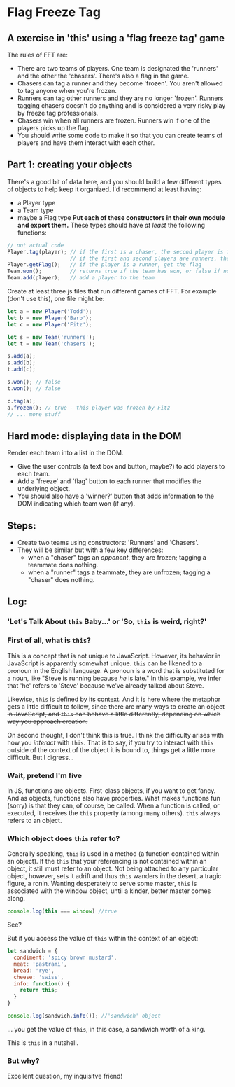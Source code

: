# Flag Freeze Tag
## A exercise in 'this' using a 'flag freeze tag' game

The rules of FFT are:

* There are two teams of players. One team is designated the 'runners' and the other the 'chasers'. There's also a flag in the game.
* Chasers can tag a runner and they become 'frozen'. You aren't allowed to tag anyone when you're frozen.
* Runners can tag other runners and they are no longer 'frozen'. Runners tagging chasers doesn't do anything and is considered a very risky play by freeze tag professionals.
* Chasers win when all runners are frozen. Runners win if one of the players picks up the flag.
* You should write some code to make it so that you can create teams of players and have them interact with each other.

## Part 1: creating your objects

There's a good bit of data here, and you should build a few different types of objects to help keep it organized. I'd recommend at least having:

* a Player type
* a Team type
* maybe a Flag type
**Put each of these constructors in their own module and export them.** These types should have *at least* the following functions:

``` javascript
// not actual code
Player.tag(player); // if the first is a chaser, the second player is frozen
                    // if the first and second players are runners, the second player is unfrozen
Player.getFlag();   // if the player is a runner, get the flag
Team.won();         // returns true if the team has won, or false if not (see rules above)
Team.add(player);   // add a player to the team
```

Create at least three js files that run different games of FFT. For example (don't use this), one file might be:

``` javascript
let a = new Player('Todd');
let b = new Player('Barb');
let c = new Player('Fitz');

let s = new Team('runners');
let t = new Team('chasers');

s.add(a);
s.add(b);
t.add(c);

s.won(); // false
t.won(); // false

c.tag(a);
a.frozen(); // true - this player was frozen by Fitz
// ... more stuff
```

## Hard mode: displaying data in the DOM

Render each team into a list in the DOM.

* Give the user controls (a text box and button, maybe?) to add players to each team.
* Add a 'freeze' and 'flag' button to each runner that modifies the underlying object.
* You should also have a 'winner?' button that adds information to the DOM indicating which team won (if any).

## Steps:

* Create two teams using constructors: 'Runners' and 'Chasers'.
* They will be similar but with a few key differences: 
    * when a "chaser" tags an *opponent*, they are frozen; tagging a teammate does nothing.
    * when a "runner" tags a teammate, they are unfrozen; tagging a "chaser" does nothing.

## Log:
### 'Let's Talk About `this` Baby...' or 'So, `this` is weird, right?'

### First of all, what is `this`?

This is a concept that is not unique to JavaScript. However, its behavior in JavaScript is apparently somewhat unique. `this` can be likened to a pronoun in the English language. A pronoun is a word that is substituted for a noun, like "Steve is running because *he* is late." In this example, we infer that 'he' refers to 'Steve' because we've already talked about Steve.

Likewise, `this` is defined by its context. And it is here where the metaphor gets a little difficult to follow, ~~since there are many ways to create an object in JavaScript, and `this` can behave a little differently, depending on which way you approach creation.~~

On second thought, I don't think this is true. I think the difficulty arises with how you *interact* with `this`. That is to say, if you try to interact with `this` outside of the context of the object it is bound to, things get a little more difficult. But I digress...

### Wait, pretend I'm five

In JS, functions are objects. First-class objects, if you want to get fancy. And as objects, functions also have properties. What makes functions fun (sorry) is that they can, of course, be called. When a function is called, or executed, it receives the `this` property (among many others). `this` always refers to an object.

### Which object does `this` refer to?

Generally speaking, `this` is used in a method (a function contained within an object). If the `this` that your referencing is not contained within an object, it still must refer to an object. Not being attached to any particular object, however, sets it adrift and thus `this` wanders in the desert, a tragic figure, a ronin. Wanting desperately to serve some master, `this` is associated with the window object, until a kinder, better master comes along.

```javascript
console.log(this === window) //true
```

See?

But if you access the value of `this` within the context of an object:

```javascript
let sandwich = {
  condiment: 'spicy brown mustard',
  meat: 'pastrami',
  bread: 'rye',
  cheese: 'swiss',
  info: function() {
    return this;
  }
}

console.log(sandwich.info()); //'sandwich' object
```

... you get the value of `this`, in this case, a sandwich worth of a king.

This is `this` in a nutshell.

### But why?

Excellent question, my inquisitve friend!